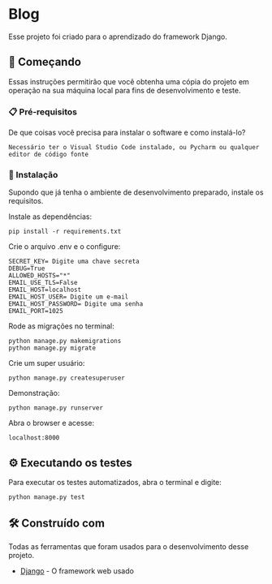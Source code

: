 # Blog

Esse projeto foi criado para o aprendizado do framework Django.

## 🚀 Começando

Essas instruções permitirão que você obtenha uma cópia do projeto em operação na sua máquina local para fins de desenvolvimento e teste.


### 📋 Pré-requisitos

De que coisas você precisa para instalar o software e como instalá-lo?

```
Necessário ter o Visual Studio Code instalado, ou Pycharm ou qualquer editor de código fonte
```

### 🔧 Instalação

Supondo que já tenha o ambiente de desenvolvimento preparado, instale os requisitos.

Instale as dependências:

```
pip install -r requirements.txt
```

Crie o arquivo .env e o configure:

```
SECRET_KEY= Digite uma chave secreta
DEBUG=True
ALLOWED_HOSTS="*"
EMAIL_USE_TLS=False
EMAIL_HOST=localhost
EMAIL_HOST_USER= Digite um e-mail
EMAIL_HOST_PASSWORD= Digite uma senha
EMAIL_PORT=1025
```

Rode as migrações no terminal:

```
python manage.py makemigrations
python manage.py migrate
```

Crie um super usuário:

```
python manage.py createsuperuser
```

Demonstração:

```
python manage.py runserver
```

Abra o browser e acesse:

```
localhost:8000
```

## ⚙️ Executando os testes

Para executar os testes automatizados, abra o terminal e digite:

```
python manage.py test
```

## 🛠️ Construído com

Todas as ferramentas que foram usados para o desenvolvimento desse projeto.

* [Django](https://www.djangoproject.com/) - O framework web usado